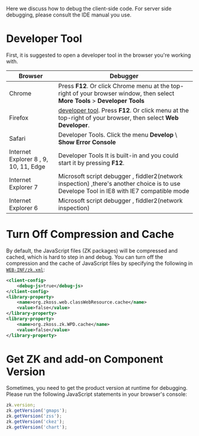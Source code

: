Here we discuss how to debug the client-side code. For server side
debugging, please consult the IDE manual you use.

# Developer Tool

First, it is suggested to open a developer tool in the browser you're
working with.

| Browser                               | Debugger                                                                                                                                                        |
|---------------------------------------|-----------------------------------------------------------------------------------------------------------------------------------------------------------------|
| Chrome                                | Press **F12**. Or click Chrome menu at the top-right of your browser window, then select **More Tools** \> **Developer Tools**                                  |
| Firefox                               | [developer tool](https://developer.mozilla.org/en-US/docs/Tools). Press **F12**. Or click menu at the top-right of your browser, then select **Web Developer**. |
| Safari                                | Developer Tools. Click the menu **Develop** \\ **Show Error Console**                                                                                           |
| Internet Explorer 8 , 9, 10, 11, Edge | Developer Tools It is built-in and you could start it by pressing **F12**.                                                                                      |
| Internet Explorer 7                   | Microsoft script debugger , fiddler2(network inspection) ,there's another choice is to use Develope Tool in IE8 with IE7 compatible mode                        |
| Internet Explorer 6                   | Microsoft script debugger , fiddler2(network inspection)                                                                                                        |

# Turn Off Compression and Cache

By default, the JavaScript files (ZK packages) will be compressed and
cached, which is hard to step in and debug. You can turn off the
compression and the cache of JavaScript files by specifying the
following in
[`WEB-INF/zk.xml`]({{site.baseurl}}/zk_config_ref/zk.xml):

```xml
<client-config>
    <debug-js>true</debug-js>
</client-config>
<library-property>
    <name>org.zkoss.web.classWebResource.cache</name>
    <value>false</value>
</library-property>
<library-property>
    <name>org.zkoss.zk.WPD.cache</name>
    <value>false</value>
</library-property>
```

# Get ZK and add-on Component Version

Sometimes, you need to get the product version at runtime for debugging.
Please run the following JavaScript statements in your browser's
console:

```javascript
zk.version;
zk.getVersion('gmaps');
zk.getVersion('zss');
zk.getVersion('ckez');
zk.getVersion('chart');
```
